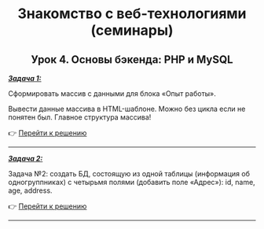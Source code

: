 <center>

# Знакомство с веб-технологиями (семинары)

## Урок 4. Основы бэкенда: PHP и MySQL

</center>

<u>***Задача 1:***</u>

Cформировать массив с данными для блока «Опыт работы».

Вывести данные массива в HTML-шаблоне. Можно без цикла если не понятен был. Главное структура массива!

:point_right: [Перейти к решению]( "Открыть")

---

<u>***Задача 2:***</u>

Задача №2: создать БД, состоящую из одной таблицы (информация об одногруппниках) с четырьмя полями (добавить поле «Адрес»): id, name, age, address.

:point_right: [Перейти к решению]( "Открыть")

---
